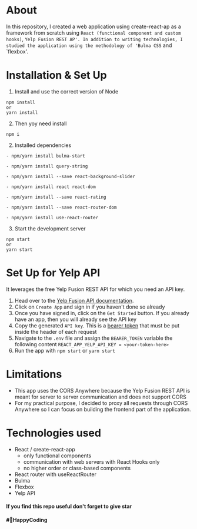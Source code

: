 # About

In this repository, I created a web application using create-react-ap as a framework from scratch using `React (functional component and custom hooks)`, `Yelp Fusion REST AP'. In addition to writing technologies, I studied the application using the methodology of 'Bulma CSS` and `flexbox'.


# Installation & Set Up

1. Install and use the correct version of Node

```
npm install
or
yarn install

```
2. Then yoy need install
```
npm i
```

2. Installed dependencies

```
- npm/yarn install bulma-start

- npm/yarn install query-string

- npm/yarn install --save react-background-slider

- npm/yarn install react react-dom

- npm/yarn install --save react-rating

- npm/yarn install --save react-router-dom

- npm/yarn install use-react-router
```

3. Start the development server

```
npm start
or
yarn start
```

# Set Up for Yelp API

It leverages the free Yelp Fusion REST API for which you need an API key.

1. Head over to the [Yelp Fusion API documentation](https://www.yelp.com/developers/documentation/v3).
2. Click on `Create App` and sign in if you haven't done so already
3. Once you have signed in, click on the `Get Started` button. If you already have an app, then you will already see the API key
4. Copy the generated `API key`. This is a [bearer token](https://stackoverflow.com/questions/25838183/what-is-the-oauth-2-0-bearer-token-exactly/25843058) that must be put inside the header of each request
5. Navigate to the `.env` file and assign the `BEARER_TOKEN` variable the following content
   `REACT_APP_YELP_API_KEY = <your-token-here>`
6. Run the app with `npm start` or `yarn start`

# Limitations

- This app uses the CORS Anywhere because the Yelp Fusion REST API is meant for server to server communication and does not support CORS
- For my practical purpose, I decided to proxy all requests through CORS Anywhere so I can focus on building the frontend part of the application.

# Technologies used

- React / create-react-app
  - only functional components
  - communication with web servers with React Hooks only
  - no higher order or class-based components
- React router with useReactRouter
- Bulma
- Flexbox
- Yelp API

#### If you find this repo useful don't forget to give star

#### #🚀HappyCoding
